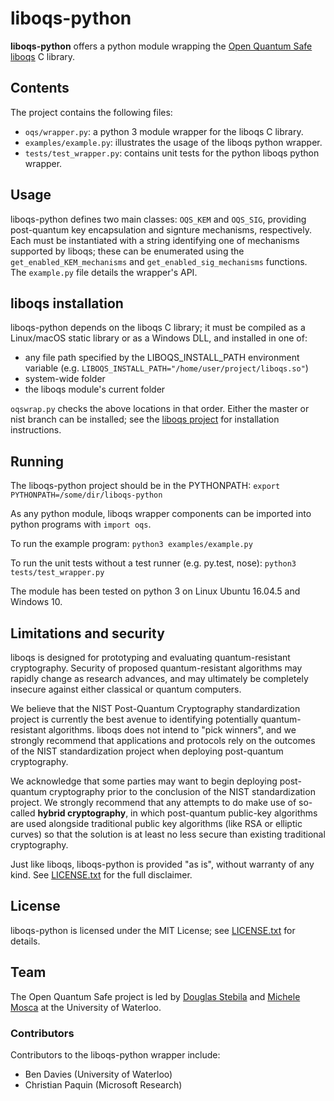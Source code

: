 liboqs-python
=============

**liboqs-python** offers a python module wrapping the [Open Quantum Safe](https://openquantumsafe.org/) [liboqs](https://github.com/open-quantum-safe/liboqs/) C library.

Contents
--------

The project contains the following files:
 - `oqs/wrapper.py`: a python 3 module wrapper for the liboqs C library.
 - `examples/example.py`: illustrates the usage of the liboqs python wrapper.
 - `tests/test_wrapper.py`: contains unit tests for the python liboqs python wrapper.

Usage
-----

liboqs-python defines two main classes: `OQS_KEM` and `OQS_SIG`, providing post-quantum key encapsulation and signture mechanisms, respectively. Each must be instantiated with a string identifying one of mechanisms supported by liboqs; these can be enumerated using the `get_enabled_KEM_mechanisms` and `get_enabled_sig_mechanisms` functions. The `example.py` file details the wrapper's API.

liboqs installation
-------------------

liboqs-python depends on the liboqs C library; it must be compiled as a Linux/macOS static library or as a Windows DLL, and installed in one of:

* any file path specified by the LIBOQS_INSTALL_PATH environment variable (e.g. `LIBOQS_INSTALL_PATH="/home/user/project/liboqs.so"`)
* system-wide folder
* the liboqs module's current folder

`oqswrap.py` checks the above locations in that order. Either the master or nist branch can be installed; see the [liboqs project](https://github.com/open-quantum-safe/liboqs/) for installation instructions.

Running
-------

The liboqs-python project should be in the PYTHONPATH:
`export PYTHONPATH=/some/dir/liboqs-python`

As any python module, liboqs wrapper components can be imported into python programs with `import oqs`.

To run the example program:
`python3 examples/example.py`

To run the unit tests without a test runner (e.g. py.test, nose):
`python3 tests/test_wrapper.py`

The module has been tested on python 3 on Linux Ubuntu 16.04.5 and Windows 10.

Limitations and security
------------------------

liboqs is designed for prototyping and evaluating quantum-resistant cryptography. Security of proposed quantum-resistant algorithms may rapidly change as research advances, and may ultimately be completely insecure against either classical or quantum computers.

We believe that the NIST Post-Quantum Cryptography standardization project is currently the best avenue to identifying potentially quantum-resistant algorithms. liboqs does not intend to "pick winners", and we strongly recommend that applications and protocols rely on the outcomes of the NIST standardization project when deploying post-quantum cryptography.

We acknowledge that some parties may want to begin deploying post-quantum cryptography prior to the conclusion of the NIST standardization project. We strongly recommend that any attempts to do make use of so-called **hybrid cryptography**, in which post-quantum public-key algorithms are used alongside traditional public key algorithms (like RSA or elliptic curves) so that the solution is at least no less secure than existing traditional cryptography.

Just like liboqs, liboqs-python is provided "as is", without warranty of any kind. See [LICENSE.txt](https://github.com/open-quantum-safe/liboqs-python/blob/master/LICENSE.txt) for the full disclaimer.

License
-------

liboqs-python is licensed under the MIT License; see [LICENSE.txt](https://github.com/open-quantum-safe/liboqs-python/blob/master/LICENSE.txt) for details.

Team
----

The Open Quantum Safe project is led by [Douglas Stebila](https://www.douglas.stebila.ca/research/) and [Michele Mosca](http://faculty.iqc.uwaterloo.ca/mmosca/) at the University of Waterloo.

### Contributors

Contributors to the liboqs-python wrapper include:

- Ben Davies (University of Waterloo)
- Christian Paquin (Microsoft Research)
